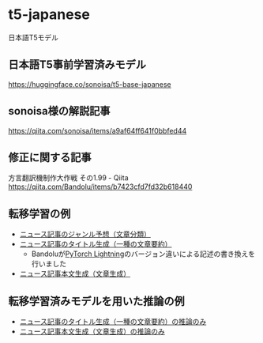 # t5-japanese
日本語T5モデル

## 日本語T5事前学習済みモデル

https://huggingface.co/sonoisa/t5-base-japanese


## sonoisa様の解説記事

https://qiita.com/sonoisa/items/a9af64ff641f0bbfed44

## 修正に関する記事

方言翻訳機制作大作戦 その1.99 - Qiita https://qiita.com/Bandolu/items/b7423cfd7fd32b618440


## 転移学習の例

- [ニュース記事のジャンル予想（文章分類）](https://colab.research.google.com/github/sonoisa/t5-japanese/blob/main/t5_japanese_classification.ipynb)
- [ニュース記事のタイトル生成（一種の文章要約）](https://colab.research.google.com/github/sonoisa/t5-japanese/blob/main/t5_japanese_title_generation.ipynb)
    - Bandoluが[PyTorch Lightning](https://www.pytorchlightning.ai/)のバージョン違いによる記述の書き換えを行いました
- [ニュース記事本文生成（文章生成）](https://colab.research.google.com/github/sonoisa/t5-japanese/blob/main/t5_japanese_article_generation.ipynb)



## 転移学習済みモデルを用いた推論の例

- [ニュース記事のタイトル生成（一種の文章要約）の推論のみ](https://colab.research.google.com/github/sonoisa/t5-japanese/blob/main/t5_japanese_title_generation_inference.ipynb)
- [ニュース記事本文生成（文章生成）の推論のみ](https://colab.research.google.com/github/sonoisa/t5-japanese/blob/main/t5_japanese_article_generation_inference.ipynb)
